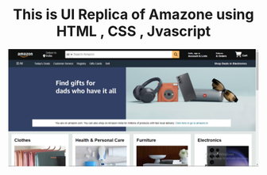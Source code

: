 <h1 align="center">This is UI Replica of Amazone using HTML , CSS , Jvascript</h1>
<img src="Amazon clone.png" alt="Amazone Clone">
